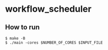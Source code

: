# workflow_scheduler

## How to run

``` shell
$ make -B
$ ./main -cores $NUMBER_OF_CORES $INPUT_FILE
```
